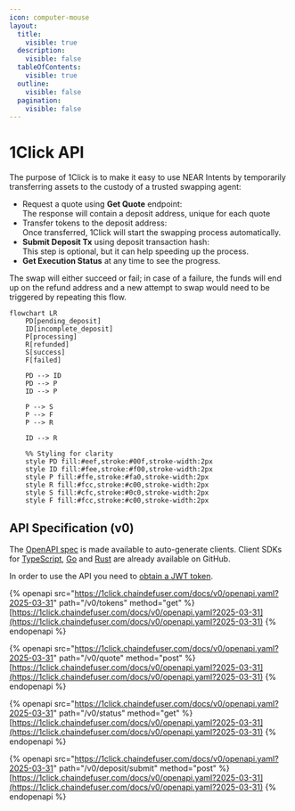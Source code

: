 ```yaml
---
icon: computer-mouse
layout:
  title:
    visible: true
  description:
    visible: false
  tableOfContents:
    visible: true
  outline:
    visible: false
  pagination:
    visible: false
---
```


# 1Click API

The purpose of 1Click is to make it easy to use NEAR Intents by temporarily transferring assets to the custody of a trusted swapping agent:

* Request a quote using **Get Quote** endpoint:\
  The response will contain a deposit address, unique for each quote
* Transfer tokens to the deposit address:\
  Once transferred, 1Click will start the swapping process automatically.
* **Submit Deposit Tx** using deposit transaction hash:\
  This step is optional, but it can help speeding up the process.
* **Get Execution Status** at any time to see the progress.

The swap will either succeed or fail; in case of a failure, the funds will end up on the refund address and a new attempt to swap would need to be triggered by repeating this flow.

```mermaid fullWidth="true"
flowchart LR
    PD[pending_deposit]
    ID[incomplete_deposit]
    P[processing]
    R[refunded]
    S[success]
    F[failed]

    PD --> ID
    PD --> P
    ID --> P
  
    P --> S
    P --> F
    P --> R

    ID --> R

    %% Styling for clarity
    style PD fill:#eef,stroke:#00f,stroke-width:2px
    style ID fill:#fee,stroke:#f00,stroke-width:2px
    style P fill:#ffe,stroke:#fa0,stroke-width:2px
    style R fill:#fcc,stroke:#c00,stroke-width:2px
    style S fill:#cfc,stroke:#0c0,stroke-width:2px
    style F fill:#fcc,stroke:#c00,stroke-width:2px
```

## API Specification (v0)

The [OpenAPI spec](https://1click.chaindefuser.com/docs/v0/openapi.yaml) is made available to auto-generate clients. Client SDKs for [TypeScript](https://github.com/defuse-protocol/one-click-sdk-typescript), [Go](https://github.com/defuse-protocol/one-click-sdk-go) and [Rust](https://github.com/defuse-protocol/one-click-sdk-rs) are already available on GitHub.

In order to use the API you need to [obtain a JWT token](https://docs.google.com/forms/d/e/1FAIpQLSdrSrqSkKOMb_a8XhwF0f7N5xZ0Y5CYgyzxiAuoC2g4a2N68g/viewform?usp=header).

{% openapi src="https://1click.chaindefuser.com/docs/v0/openapi.yaml?2025-03-31" path="/v0/tokens" method="get" %}
[https://1click.chaindefuser.com/docs/v0/openapi.yaml?2025-03-31](https://1click.chaindefuser.com/docs/v0/openapi.yaml?2025-03-31)
{% endopenapi %}

{% openapi src="https://1click.chaindefuser.com/docs/v0/openapi.yaml?2025-03-31" path="/v0/quote" method="post" %}
[https://1click.chaindefuser.com/docs/v0/openapi.yaml?2025-03-31](https://1click.chaindefuser.com/docs/v0/openapi.yaml?2025-03-31)
{% endopenapi %}

{% openapi src="https://1click.chaindefuser.com/docs/v0/openapi.yaml?2025-03-31" path="/v0/status" method="get" %}
[https://1click.chaindefuser.com/docs/v0/openapi.yaml?2025-03-31](https://1click.chaindefuser.com/docs/v0/openapi.yaml?2025-03-31)
{% endopenapi %}

{% openapi src="https://1click.chaindefuser.com/docs/v0/openapi.yaml?2025-03-31" path="/v0/deposit/submit" method="post" %}
[https://1click.chaindefuser.com/docs/v0/openapi.yaml?2025-03-31](https://1click.chaindefuser.com/docs/v0/openapi.yaml?2025-03-31)
{% endopenapi %}

